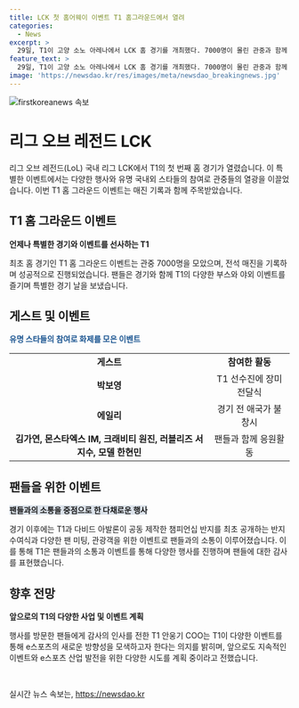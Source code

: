 ```yaml
---
title: LCK 첫 홈어웨이 이벤트 T1 홈그라운드에서 열려
categories:
  - News
excerpt: >
  29일, T1이 고양 소노 아레나에서 LCK 홈 경기를 개최했다. 7000명이 몰린 관중과 함께 야외 부스와 T1의 셰프, 바리스타의 출동, 유명인의 참석, 장미 전달식과 애국가를 부르는 등 다양한 이벤트가 펼쳐졌다. KT에 1-2로 패배했지만, 팬 미팅, 반지 수여식, 외국 관광객 토크 등을 통해 팬들과 소통하며 새로운 방향성을 보여줬다. T1 COO는 이스포츠를 활용한 새로운 분야를 개척하겠다는 다짐을 전했다.
feature_text: >
  29일, T1이 고양 소노 아레나에서 LCK 홈 경기를 개최했다. 7000명이 몰린 관중과 함께 야외 부스와 T1의 셰프, 바리스타의 출동, 유명인의 참석, 장미 전달식과 애국가를 부르는 등 다양한 이벤트가 펼쳐졌다. KT에 1-2로 패배했지만, 팬 미팅, 반지 수여식, 외국 관광객 토크 등을 통해 팬들과 소통하며 새로운 방향성을 보여줬다. T1 COO는 이스포츠를 활용한 새로운 분야를 개척하겠다는 다짐을 전했다.
image: 'https://newsdao.kr/res/images/meta/newsdao_breakingnews.jpg'
---
```


<p><img src="https://newsdao.kr/res/images/meta/newsdao_breakingnews.jpg" alt="firstkoreanews 속보" /></p>

<h1><b>리그 오브 레전드 LCK</b></h1>

<p data-ke-size="size16">리그 오브 레전드(LoL) 국내 리그 LCK에서 T1의 첫 번째 홈 경기가 열렸습니다. 이 특별한 이벤트에서는 다양한 행사와 유명 국내외 스타들의 참여로 관중들의 열광을 이끌었습니다. 이번 T1 홈 그라운드 이벤트는 매진 기록과 함께 주목받았습니다.</p>

<h2 data-ke-size="size26">T1 홈 그라운드 이벤트</h2>

<p><b>언제나 특별한 경기와 이벤트를 선사하는 T1</b></p>

<p>최초 홈 경기인 T1 홈 그라운드 이벤트는 관중 7000명을 모았으며, 전석 매진을 기록하며 성공적으로 진행되었습니다. 팬들은 경기와 함께 T1의 다양한 부스와 야외 이벤트를 즐기며 특별한 경기 날을 보냈습니다.</p>

<h2 data-ke-size="size26">게스트 및 이벤트</h2>

<p><span style="color: #1a5490;"><b>유명 스타들의 참여로 화제를 모은 이벤트</b></span></p>

<table>
  <tr>
    <td style="text-align: center; height: 17px;"><b>게스트</b></td>
    <td style="text-align: center; height: 17px;"><b>참여한 활동</b></td>
  </tr>
  <tr>
    <td style="text-align: center; height: 17px;"><b>박보영</b></td>
    <td style="text-align: center; height: 17px;">T1 선수진에 장미 전달식</td>
  </tr>
  <tr>
    <td style="text-align: center; height: 17px;"><b>에일리</b></td>
    <td style="text-align: center; height: 17px;">경기 전 애국가 불창시</td>
  </tr>
  <tr>
    <td style="text-align: center; height: 17px;"><b>김가연, 몬스타엑스 IM, 크래비티 원진, 러블리즈 서지수, 모델 한현민</b></td>
    <td style="text-align: center; height: 17px;">팬들과 함께 응원활동</td>
  </tr>
</table>

<h2 data-ke-size="size26">팬들을 위한 이벤트</h2>

<p><span style="background-color: #21538527;"><b>팬들과의 소통을 중점으로 한 다채로운 행사</b></span></p>

<p>경기 이후에는 T1과 다비드 아발론이 공동 제작한 챔피언십 반지를 최초 공개하는 반지 수여식과 다양한 팬 미팅, 관광객을 위한 이벤트로 팬들과의 소통이 이루어졌습니다. 이를 통해 T1은 팬들과의 소통과 이벤트를 통해 다양한 행사를 진행하며 팬들에 대한 감사를 표현했습니다.</p>

<h2 data-ke-size="size26">향후 전망</h2>

<p><b>앞으로의 T1의 다양한 사업 및 이벤트 계획</b></p>

<p>행사를 방문한 팬들에게 감사의 인사를 전한 T1 안웅기 COO는 T1이 다양한 이벤트를 통해 e스포츠의 새로운 방향성을 모색하고자 한다는 의지를 밝히며, 앞으로도 지속적인 이벤트와 e스포츠 산업 발전을 위한 다양한 시도를 계획 중이라고 전했습니다.</p>

<p data-ke-size="size16">&nbsp;</p>
실시간 뉴스 속보는, <a href="https://newsdao.kr" rel="dofollow">https://newsdao.kr</a>


